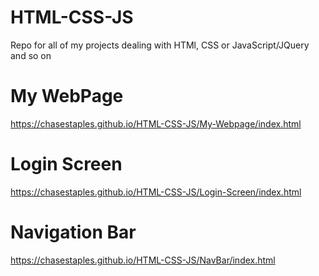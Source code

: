 # HTML-CSS-JS
Repo for all of my projects dealing with HTMl, CSS or JavaScript/JQuery and so on

# My WebPage

https://chasestaples.github.io/HTML-CSS-JS/My-Webpage/index.html

# Login Screen

https://chasestaples.github.io/HTML-CSS-JS/Login-Screen/index.html

# Navigation Bar

https://chasestaples.github.io/HTML-CSS-JS/NavBar/index.html
